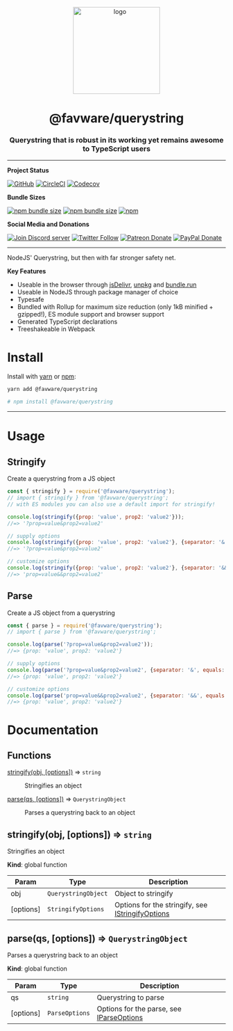 <div align="center">
  <p>
  <a href="https://favware.tech/querystring"><img src="https://storage.googleapis.com/data-sunlight-146313.appspot.com/website-project-icons/querystring.png" height="200" alt="logo"/></a>
  </p>

  <p>
<h1> @favware/querystring</h1>
<h3> Querystring that is robust in its working yet remains awesome to TypeScript users</h3>
  </p>
</div>

---

**Project Status**

[![GitHub](https://img.shields.io/github/license/favware/node-packages?logo=github&style=flat-square)](https://github.com/favware/node-packages/blob/master/LICENSE.md)
[![CircleCI](https://img.shields.io/circleci/build/github/favware/node-packages?logo=circleci&style=flat-square)](https://circleci.com/gh/favware/node-packages/tree/master)
[![Codecov](https://img.shields.io/codecov/c/github/favware/node-packages?logo=codecov&style=flat-square)](https://codecov.io/gh/favware/node-packages)

**Bundle Sizes**

[![npm bundle size](https://img.shields.io/bundlephobia/min/@favware/querystring?label=querystring%20-%20minified&logo=webpack&style=flat-square)](https://bundlephobia.com/result?p=@favware/querystring)
[![npm bundle size](https://img.shields.io/bundlephobia/minzip/@favware/querystring?label=querystring%20-%20minzipped&logo=webpack&style=flat-square)](https://bundlephobia.com/result?p=@favware/querystring)
[![npm](https://img.shields.io/npm/v/@favware/querystring?color=crimson&label=querystring%20version&logo=npm&style=flat-square)](https://www.npmjs.com/package/@favware/querystring)

**Social Media and Donations**

[![Join Discord server](https://img.shields.io/discord/512303595966824458?color=697EC4&label=Join%20Discord%20Server&logo=discord&logoColor=FDFEFE&style=flat-square)](https://favware.tech/redirect/server)
[![Twitter Follow](https://img.shields.io/twitter/follow/favna_?label=Follow%20@Favna_&logo=twitter&colorB=1DA1F2&style=flat-square)](https://twitter.com/Favna_/follow)
[![Patreon Donate](https://img.shields.io/badge/patreon-donate-brightgreen.svg?label=Donate%20with%20Patreon&logo=patreon&colorB=F96854&style=flat-square&link=https://www.patreon.com/bePatron?u=9336537)](https://www.patreon.com/bePatron?u=9336537)
[![PayPal Donate](https://img.shields.io/badge/paypal-donate-brightgreen.svg?label=Donate%20with%20Paypal&logo=paypal&colorB=00457C&style=flat-square&link=https://www.paypal.com/cgi-bin/webscr?cmd=_s-xclick&hosted_button_id=XMAYCF9SDHZ34)](https://www.patreon.com/bePatron?u=9336537)

---

NodeJS' Querystring, but then with far stronger safety net.

**Key Features**
- Useable in the browser through [jsDelivr](https://www.jsdelivr.com/package/npm/@favware/querystring), [unpkg](https://unpkg.com/@favware/querystring) and [bundle.run](https://bundle.run/@favware/querystring@2.0.0)
- Useable in NodeJS through package manager of choice
- Typesafe
- Bundled with Rollup for maximum size reduction (only 1kB minified + gzipped!), ES module support and browser support
- Generated TypeScript declarations
- Treeshakeable in Webpack

# Install

Install with [yarn](https://yarnpkg.com) or [npm](https://www.npmjs.com/):

```sh
yarn add @favware/querystring

# npm install @favware/querystring
```

* * *

# Usage

## Stringify

Create a querystring from a JS object

```js
const { stringify } = require('@favware/querystring');
// import { stringify } from '@favware/querystring';
// with ES modules you can also use a default import for stringify!

console.log(stringify({prop: 'value', prop2: 'value2'}));
//=> '?prop=value&prop2=value2'

// supply options
console.log(stringify({prop: 'value', prop2: 'value2'}, {separator: '&', equals: '=', includeQuestion: true}));
//=> '?prop=value&prop2=value2'

// customize options
console.log(stringify({prop: 'value', prop2: 'value2'}, {separator: '&&', equals: '=', includeQuestion: false}));
//=> 'prop=value&&prop2=value2'
```

## Parse

Create a JS object from a querystring

```js
const { parse } = require('@favware/querystring');
// import { parse } from '@favware/querystring';

console.log(parse('?prop=value&prop2=value2'));
//=> {prop: 'value', prop2: 'value2'}

// supply options
console.log(parse('?prop=value&prop2=value2', {separator: '&', equals: '='}));
//=> {prop: 'value', prop2: 'value2'}

// customize options
console.log(parse('prop=value&&prop2=value2', {separator: '&&', equals: '='}));
//=> {prop: 'value', prop2: 'value2'}
```

# Documentation

## Functions

<dl>
<dt><a href="#stringify">stringify(obj, [options])</a> ⇒ <code>string</code></dt>
<dd><p>Stringifies an object</p>
</dd>
<dt><a href="#parse">parse(qs, [options])</a> ⇒ <code>QuerystringObject</code></dt>
<dd><p>Parses a querystring back to an object</p>
</dd>
</dl>

<a name="stringify"></a>

## stringify(obj, [options]) ⇒ <code>string</code>
Stringifies an object

**Kind**: global function  

| Param | Type | Description |
| --- | --- | --- |
| obj | <code>QuerystringObject</code> | Object to stringify |
| [options] | <code>StringifyOptions</code> | Options for the stringify, see [IStringifyOptions](IStringifyOptions) |

<a name="parse"></a>

## parse(qs, [options]) ⇒ <code>QuerystringObject</code>
Parses a querystring back to an object

**Kind**: global function  

| Param | Type | Description |
| --- | --- | --- |
| qs | <code>string</code> | Querystring to parse |
| [options] | <code>ParseOptions</code> | Options for the parse, see [IParseOptions](IParseOptions) |

